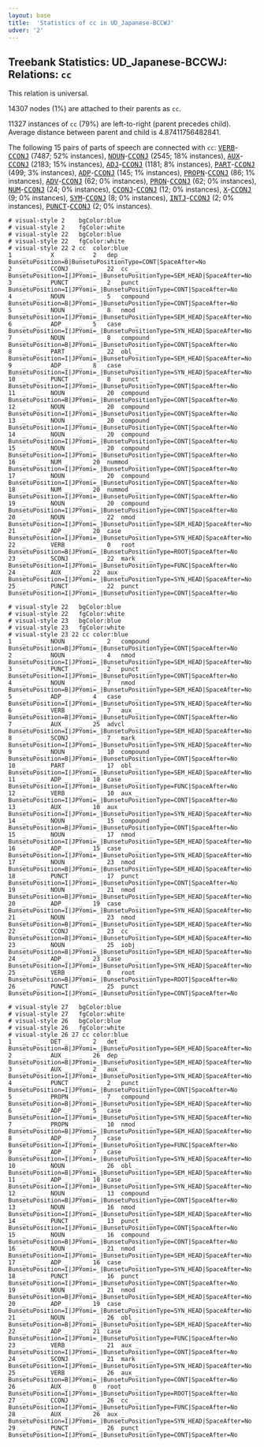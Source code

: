 ```yaml
---
layout: base
title:  'Statistics of cc in UD_Japanese-BCCWJ'
udver: '2'
---
```


## Treebank Statistics: UD_Japanese-BCCWJ: Relations: `cc`

This relation is universal.

14307 nodes (1%) are attached to their parents as `cc`.

11327 instances of `cc` (79%) are left-to-right (parent precedes child).
Average distance between parent and child is 4.87411756482841.

The following 15 pairs of parts of speech are connected with `cc`: <tt><a href="ja_bccwj-pos-VERB.html">VERB</a></tt>-<tt><a href="ja_bccwj-pos-CCONJ.html">CCONJ</a></tt> (7487; 52% instances), <tt><a href="ja_bccwj-pos-NOUN.html">NOUN</a></tt>-<tt><a href="ja_bccwj-pos-CCONJ.html">CCONJ</a></tt> (2545; 18% instances), <tt><a href="ja_bccwj-pos-AUX.html">AUX</a></tt>-<tt><a href="ja_bccwj-pos-CCONJ.html">CCONJ</a></tt> (2183; 15% instances), <tt><a href="ja_bccwj-pos-ADJ.html">ADJ</a></tt>-<tt><a href="ja_bccwj-pos-CCONJ.html">CCONJ</a></tt> (1181; 8% instances), <tt><a href="ja_bccwj-pos-PART.html">PART</a></tt>-<tt><a href="ja_bccwj-pos-CCONJ.html">CCONJ</a></tt> (499; 3% instances), <tt><a href="ja_bccwj-pos-ADP.html">ADP</a></tt>-<tt><a href="ja_bccwj-pos-CCONJ.html">CCONJ</a></tt> (145; 1% instances), <tt><a href="ja_bccwj-pos-PROPN.html">PROPN</a></tt>-<tt><a href="ja_bccwj-pos-CCONJ.html">CCONJ</a></tt> (86; 1% instances), <tt><a href="ja_bccwj-pos-ADV.html">ADV</a></tt>-<tt><a href="ja_bccwj-pos-CCONJ.html">CCONJ</a></tt> (62; 0% instances), <tt><a href="ja_bccwj-pos-PRON.html">PRON</a></tt>-<tt><a href="ja_bccwj-pos-CCONJ.html">CCONJ</a></tt> (62; 0% instances), <tt><a href="ja_bccwj-pos-NUM.html">NUM</a></tt>-<tt><a href="ja_bccwj-pos-CCONJ.html">CCONJ</a></tt> (24; 0% instances), <tt><a href="ja_bccwj-pos-CCONJ.html">CCONJ</a></tt>-<tt><a href="ja_bccwj-pos-CCONJ.html">CCONJ</a></tt> (12; 0% instances), <tt><a href="ja_bccwj-pos-X.html">X</a></tt>-<tt><a href="ja_bccwj-pos-CCONJ.html">CCONJ</a></tt> (9; 0% instances), <tt><a href="ja_bccwj-pos-SYM.html">SYM</a></tt>-<tt><a href="ja_bccwj-pos-CCONJ.html">CCONJ</a></tt> (8; 0% instances), <tt><a href="ja_bccwj-pos-INTJ.html">INTJ</a></tt>-<tt><a href="ja_bccwj-pos-CCONJ.html">CCONJ</a></tt> (2; 0% instances), <tt><a href="ja_bccwj-pos-PUNCT.html">PUNCT</a></tt>-<tt><a href="ja_bccwj-pos-CCONJ.html">CCONJ</a></tt> (2; 0% instances).


~~~ conllu
# visual-style 2	bgColor:blue
# visual-style 2	fgColor:white
# visual-style 22	bgColor:blue
# visual-style 22	fgColor:white
# visual-style 22 2 cc	color:blue
1	_	_	X	_	_	2	dep	_	BunsetuPosition=B|BunsetuPositionType=CONT|SpaceAfter=No
2	_	_	CCONJ	_	_	22	cc	_	BunsetuPosition=I|JPYomi=_|BunsetuPositionType=SEM_HEAD|SpaceAfter=No
3	_	_	PUNCT	_	_	2	punct	_	BunsetuPosition=I|JPYomi=_|BunsetuPositionType=CONT|SpaceAfter=No
4	_	_	NOUN	_	_	5	compound	_	BunsetuPosition=B|JPYomi=_|BunsetuPositionType=CONT|SpaceAfter=No
5	_	_	NOUN	_	_	8	nmod	_	BunsetuPosition=I|JPYomi=_|BunsetuPositionType=SEM_HEAD|SpaceAfter=No
6	_	_	ADP	_	_	5	case	_	BunsetuPosition=I|JPYomi=_|BunsetuPositionType=SYN_HEAD|SpaceAfter=No
7	_	_	NOUN	_	_	8	compound	_	BunsetuPosition=B|JPYomi=_|BunsetuPositionType=CONT|SpaceAfter=No
8	_	_	PART	_	_	22	obl	_	BunsetuPosition=I|JPYomi=_|BunsetuPositionType=SEM_HEAD|SpaceAfter=No
9	_	_	ADP	_	_	8	case	_	BunsetuPosition=I|JPYomi=_|BunsetuPositionType=SYN_HEAD|SpaceAfter=No
10	_	_	PUNCT	_	_	8	punct	_	BunsetuPosition=I|JPYomi=_|BunsetuPositionType=CONT|SpaceAfter=No
11	_	_	NOUN	_	_	20	compound	_	BunsetuPosition=B|JPYomi=_|BunsetuPositionType=CONT|SpaceAfter=No
12	_	_	NOUN	_	_	20	compound	_	BunsetuPosition=I|JPYomi=_|BunsetuPositionType=CONT|SpaceAfter=No
13	_	_	NOUN	_	_	20	compound	_	BunsetuPosition=I|JPYomi=_|BunsetuPositionType=CONT|SpaceAfter=No
14	_	_	NOUN	_	_	20	compound	_	BunsetuPosition=I|JPYomi=_|BunsetuPositionType=CONT|SpaceAfter=No
15	_	_	NOUN	_	_	20	compound	_	BunsetuPosition=I|JPYomi=_|BunsetuPositionType=CONT|SpaceAfter=No
16	_	_	NUM	_	_	20	nummod	_	BunsetuPosition=I|JPYomi=_|BunsetuPositionType=CONT|SpaceAfter=No
17	_	_	NOUN	_	_	20	compound	_	BunsetuPosition=I|JPYomi=_|BunsetuPositionType=CONT|SpaceAfter=No
18	_	_	NUM	_	_	20	nummod	_	BunsetuPosition=I|JPYomi=_|BunsetuPositionType=CONT|SpaceAfter=No
19	_	_	NOUN	_	_	20	compound	_	BunsetuPosition=I|JPYomi=_|BunsetuPositionType=CONT|SpaceAfter=No
20	_	_	NOUN	_	_	22	nmod	_	BunsetuPosition=I|JPYomi=_|BunsetuPositionType=SEM_HEAD|SpaceAfter=No
21	_	_	ADP	_	_	20	case	_	BunsetuPosition=I|JPYomi=_|BunsetuPositionType=SYN_HEAD|SpaceAfter=No
22	_	_	VERB	_	_	0	root	_	BunsetuPosition=B|JPYomi=_|BunsetuPositionType=ROOT|SpaceAfter=No
23	_	_	SCONJ	_	_	22	mark	_	BunsetuPosition=I|JPYomi=_|BunsetuPositionType=FUNC|SpaceAfter=No
24	_	_	AUX	_	_	22	aux	_	BunsetuPosition=I|JPYomi=_|BunsetuPositionType=SYN_HEAD|SpaceAfter=No
25	_	_	PUNCT	_	_	22	punct	_	BunsetuPosition=I|JPYomi=_|BunsetuPositionType=CONT|SpaceAfter=No

~~~


~~~ conllu
# visual-style 22	bgColor:blue
# visual-style 22	fgColor:white
# visual-style 23	bgColor:blue
# visual-style 23	fgColor:white
# visual-style 23 22 cc	color:blue
1	_	_	NOUN	_	_	2	compound	_	BunsetuPosition=B|JPYomi=_|BunsetuPositionType=CONT|SpaceAfter=No
2	_	_	NOUN	_	_	4	nmod	_	BunsetuPosition=I|JPYomi=_|BunsetuPositionType=SEM_HEAD|SpaceAfter=No
3	_	_	PUNCT	_	_	2	punct	_	BunsetuPosition=I|JPYomi=_|BunsetuPositionType=CONT|SpaceAfter=No
4	_	_	NOUN	_	_	7	nmod	_	BunsetuPosition=B|JPYomi=_|BunsetuPositionType=SEM_HEAD|SpaceAfter=No
5	_	_	ADP	_	_	4	case	_	BunsetuPosition=I|JPYomi=_|BunsetuPositionType=SYN_HEAD|SpaceAfter=No
6	_	_	VERB	_	_	7	aux	_	BunsetuPosition=B|JPYomi=_|BunsetuPositionType=CONT|SpaceAfter=No
7	_	_	AUX	_	_	25	advcl	_	BunsetuPosition=I|JPYomi=_|BunsetuPositionType=SEM_HEAD|SpaceAfter=No
8	_	_	SCONJ	_	_	7	mark	_	BunsetuPosition=I|JPYomi=_|BunsetuPositionType=SYN_HEAD|SpaceAfter=No
9	_	_	NOUN	_	_	10	compound	_	BunsetuPosition=B|JPYomi=_|BunsetuPositionType=CONT|SpaceAfter=No
10	_	_	PART	_	_	17	obl	_	BunsetuPosition=I|JPYomi=_|BunsetuPositionType=SEM_HEAD|SpaceAfter=No
11	_	_	ADP	_	_	10	case	_	BunsetuPosition=I|JPYomi=_|BunsetuPositionType=FUNC|SpaceAfter=No
12	_	_	VERB	_	_	10	aux	_	BunsetuPosition=I|JPYomi=_|BunsetuPositionType=CONT|SpaceAfter=No
13	_	_	AUX	_	_	10	aux	_	BunsetuPosition=I|JPYomi=_|BunsetuPositionType=SYN_HEAD|SpaceAfter=No
14	_	_	NOUN	_	_	15	compound	_	BunsetuPosition=B|JPYomi=_|BunsetuPositionType=CONT|SpaceAfter=No
15	_	_	NOUN	_	_	17	nmod	_	BunsetuPosition=I|JPYomi=_|BunsetuPositionType=SEM_HEAD|SpaceAfter=No
16	_	_	ADP	_	_	15	case	_	BunsetuPosition=I|JPYomi=_|BunsetuPositionType=SYN_HEAD|SpaceAfter=No
17	_	_	NOUN	_	_	23	nmod	_	BunsetuPosition=B|JPYomi=_|BunsetuPositionType=SEM_HEAD|SpaceAfter=No
18	_	_	PUNCT	_	_	17	punct	_	BunsetuPosition=I|JPYomi=_|BunsetuPositionType=CONT|SpaceAfter=No
19	_	_	NOUN	_	_	21	nmod	_	BunsetuPosition=B|JPYomi=_|BunsetuPositionType=SEM_HEAD|SpaceAfter=No
20	_	_	ADP	_	_	19	case	_	BunsetuPosition=I|JPYomi=_|BunsetuPositionType=SYN_HEAD|SpaceAfter=No
21	_	_	NOUN	_	_	23	nmod	_	BunsetuPosition=B|JPYomi=_|BunsetuPositionType=SEM_HEAD|SpaceAfter=No
22	_	_	CCONJ	_	_	23	cc	_	BunsetuPosition=B|JPYomi=_|BunsetuPositionType=SEM_HEAD|SpaceAfter=No
23	_	_	NOUN	_	_	25	iobj	_	BunsetuPosition=B|JPYomi=_|BunsetuPositionType=SEM_HEAD|SpaceAfter=No
24	_	_	ADP	_	_	23	case	_	BunsetuPosition=I|JPYomi=_|BunsetuPositionType=SYN_HEAD|SpaceAfter=No
25	_	_	VERB	_	_	0	root	_	BunsetuPosition=B|JPYomi=_|BunsetuPositionType=ROOT|SpaceAfter=No
26	_	_	PUNCT	_	_	25	punct	_	BunsetuPosition=I|JPYomi=_|BunsetuPositionType=CONT|SpaceAfter=No

~~~


~~~ conllu
# visual-style 27	bgColor:blue
# visual-style 27	fgColor:white
# visual-style 26	bgColor:blue
# visual-style 26	fgColor:white
# visual-style 26 27 cc	color:blue
1	_	_	DET	_	_	2	det	_	BunsetuPosition=B|JPYomi=_|BunsetuPositionType=SEM_HEAD|SpaceAfter=No
2	_	_	AUX	_	_	26	dep	_	BunsetuPosition=B|JPYomi=_|BunsetuPositionType=SEM_HEAD|SpaceAfter=No
3	_	_	AUX	_	_	2	aux	_	BunsetuPosition=I|JPYomi=_|BunsetuPositionType=SYN_HEAD|SpaceAfter=No
4	_	_	PUNCT	_	_	2	punct	_	BunsetuPosition=I|JPYomi=_|BunsetuPositionType=CONT|SpaceAfter=No
5	_	_	PROPN	_	_	7	compound	_	BunsetuPosition=B|JPYomi=_|BunsetuPositionType=SEM_HEAD|SpaceAfter=No
6	_	_	ADP	_	_	5	case	_	BunsetuPosition=I|JPYomi=_|BunsetuPositionType=SYN_HEAD|SpaceAfter=No
7	_	_	PROPN	_	_	10	nmod	_	BunsetuPosition=B|JPYomi=_|BunsetuPositionType=SEM_HEAD|SpaceAfter=No
8	_	_	ADP	_	_	7	case	_	BunsetuPosition=I|JPYomi=_|BunsetuPositionType=FUNC|SpaceAfter=No
9	_	_	ADP	_	_	7	case	_	BunsetuPosition=I|JPYomi=_|BunsetuPositionType=SYN_HEAD|SpaceAfter=No
10	_	_	NOUN	_	_	26	obl	_	BunsetuPosition=B|JPYomi=_|BunsetuPositionType=SEM_HEAD|SpaceAfter=No
11	_	_	ADP	_	_	10	case	_	BunsetuPosition=I|JPYomi=_|BunsetuPositionType=SYN_HEAD|SpaceAfter=No
12	_	_	NOUN	_	_	13	compound	_	BunsetuPosition=B|JPYomi=_|BunsetuPositionType=CONT|SpaceAfter=No
13	_	_	NOUN	_	_	16	nmod	_	BunsetuPosition=I|JPYomi=_|BunsetuPositionType=SEM_HEAD|SpaceAfter=No
14	_	_	PUNCT	_	_	13	punct	_	BunsetuPosition=I|JPYomi=_|BunsetuPositionType=CONT|SpaceAfter=No
15	_	_	NOUN	_	_	16	compound	_	BunsetuPosition=B|JPYomi=_|BunsetuPositionType=CONT|SpaceAfter=No
16	_	_	NOUN	_	_	21	nmod	_	BunsetuPosition=I|JPYomi=_|BunsetuPositionType=SEM_HEAD|SpaceAfter=No
17	_	_	ADP	_	_	16	case	_	BunsetuPosition=I|JPYomi=_|BunsetuPositionType=SYN_HEAD|SpaceAfter=No
18	_	_	PUNCT	_	_	16	punct	_	BunsetuPosition=I|JPYomi=_|BunsetuPositionType=CONT|SpaceAfter=No
19	_	_	NOUN	_	_	21	nmod	_	BunsetuPosition=B|JPYomi=_|BunsetuPositionType=SEM_HEAD|SpaceAfter=No
20	_	_	ADP	_	_	19	case	_	BunsetuPosition=I|JPYomi=_|BunsetuPositionType=SYN_HEAD|SpaceAfter=No
21	_	_	NOUN	_	_	26	obl	_	BunsetuPosition=B|JPYomi=_|BunsetuPositionType=SEM_HEAD|SpaceAfter=No
22	_	_	ADP	_	_	21	case	_	BunsetuPosition=I|JPYomi=_|BunsetuPositionType=FUNC|SpaceAfter=No
23	_	_	VERB	_	_	21	aux	_	BunsetuPosition=I|JPYomi=_|BunsetuPositionType=CONT|SpaceAfter=No
24	_	_	SCONJ	_	_	21	mark	_	BunsetuPosition=I|JPYomi=_|BunsetuPositionType=SYN_HEAD|SpaceAfter=No
25	_	_	VERB	_	_	26	aux	_	BunsetuPosition=B|JPYomi=_|BunsetuPositionType=CONT|SpaceAfter=No
26	_	_	AUX	_	_	0	root	_	BunsetuPosition=I|JPYomi=_|BunsetuPositionType=ROOT|SpaceAfter=No
27	_	_	CCONJ	_	_	26	cc	_	BunsetuPosition=I|JPYomi=_|BunsetuPositionType=FUNC|SpaceAfter=No
28	_	_	AUX	_	_	26	aux	_	BunsetuPosition=I|JPYomi=_|BunsetuPositionType=SYN_HEAD|SpaceAfter=No
29	_	_	PUNCT	_	_	26	punct	_	BunsetuPosition=I|JPYomi=_|BunsetuPositionType=CONT|SpaceAfter=No

~~~


